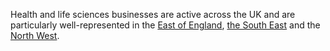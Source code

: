 Health and life sciences businesses are active across the UK and are particularly well-represented in the [East of England](/int/here-to-invest/east-of-england), [the South East](/int/here-to-invest/south-east-england) and the [North West](/int/here-to-invest/north-west-england).